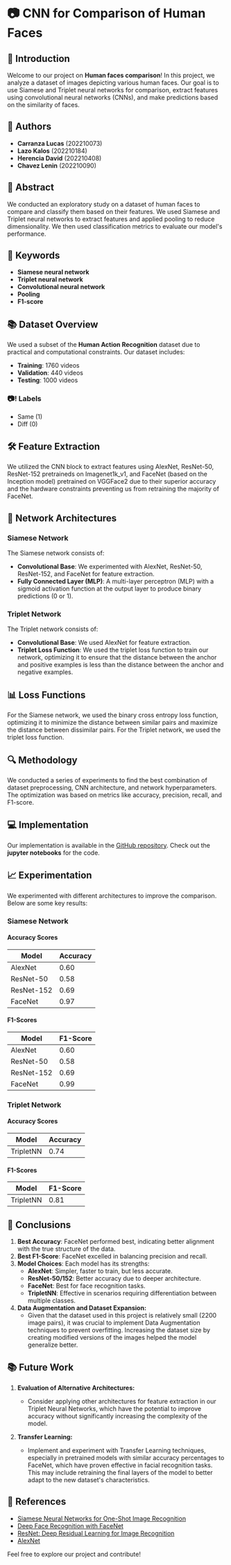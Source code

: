 # 📷 CNN for Comparison of Human Faces

## 🚀 Introduction
Welcome to our project on **Human faces comparison**! In this project, we analyze a dataset of images depicting various human faces. Our goal is to use Siamese and Triplet neural networks for comparison, extract features using convolutional neural networks (CNNs), and make predictions based on the similarity of faces.

## 👥 Authors
- **Carranza Lucas** (202210073)
- **Lazo Kalos** (202210184)
- **Herencia David** (202210408)
- **Chavez Lenin** (202210090)

## 📄 Abstract
We conducted an exploratory study on a dataset of human faces to compare and classify them based on their features. We used Siamese and Triplet neural networks to extract features and applied pooling to reduce dimensionality. We then used classification metrics to evaluate our model's performance.

## 🔑 Keywords
- **Siamese neural network**
- **Triplet neural network**
- **Convolutional neural network**
- **Pooling**
- **F1-score**

## 📚 Dataset Overview
We used a subset of the **Human Action Recognition** dataset due to practical and computational constraints. Our dataset includes:
- **Training**: 1760 videos
- **Validation**: 440 videos
- **Testing**: 1000 videos

### 📷! Labels
- Same (1)
- Diff (0)

## 🛠️ Feature Extraction
We utilized the CNN block to extract features using AlexNet, ResNet-50, ResNet-152 pretraineds on Imagenet1k_v1, and FaceNet (based on the Inception model) pretrained on VGGFace2 due to their superior accuracy and the hardware constraints preventing us from retraining the majority of FaceNet.

## 🧠 Network Architectures

### Siamese Network
The Siamese network consists of:
- **Convolutional Base**: We experimented with AlexNet, ResNet-50, ResNet-152, and FaceNet for feature extraction.
- **Fully Connected Layer (MLP)**: A multi-layer perceptron (MLP) with a sigmoid activation function at the output layer to produce binary predictions (0 or 1).

### Triplet Network
The Triplet network consists of:
- **Convolutional Base**: We used AlexNet for feature extraction.
- **Triplet Loss Function**: We used the triplet loss function to train our network, optimizing it to ensure that the distance between the anchor and positive examples is less than the distance between the anchor and negative examples.

## 📊 Loss Functions
For the Siamese network, we used the binary cross entropy loss function, optimizing it to minimize the distance between similar pairs and maximize the distance between dissimilar pairs. For the Triplet network, we used the triplet loss function.

## 🔍 Methodology
We conducted a series of experiments to find the best combination of dataset preprocessing, CNN architecture, and network hyperparameters. The optimization was based on metrics like accuracy, precision, recall, and F1-score.

## 💻 Implementation
Our implementation is available in the [GitHub repository](https://github.com/slamgLuke/FacesInTheWild/tree/main). Check out the **jupyter notebooks** for the code.

## 📈 Experimentation
We experimented with different architectures to improve the comparison. Below are some key results:

### Siamese Network

#### Accuracy Scores
| Model       | Accuracy |
|-------------|----------|
| AlexNet     | 0.60     |
| ResNet-50   | 0.58     |
| ResNet-152  | 0.69     |
| FaceNet     | 0.97     |

#### F1-Scores
| Model       | F1-Score |
|-------------|----------|
| AlexNet     | 0.60     |
| ResNet-50   | 0.58     |
| ResNet-152  | 0.69     |
| FaceNet     | 0.99     |

### Triplet Network

#### Accuracy Scores
| Model       | Accuracy |
|-------------|----------|
| TripletNN   | 0.74     |

#### F1-Scores
| Model       | F1-Score |
|-------------|----------|
| TripletNN   | 0.81     |

## 📝 Conclusions
1. **Best Accuracy**: FaceNet performed best, indicating better alignment with the true structure of the data.
2. **Best F1-Score**: FaceNet excelled in balancing precision and recall.
3. **Model Choices**: Each model has its strengths:
    - **AlexNet**: Simpler, faster to train, but less accurate.
    - **ResNet-50/152**: Better accuracy due to deeper architecture.
    - **FaceNet**: Best for face recognition tasks.
    - **TripletNN**: Effective in scenarios requiring differentiation between multiple classes.
4. **Data Augmentation and Dataset Expansion:**
   - Given that the dataset used in this project is relatively small (2200 image pairs), it was crucial to implement Data Augmentation techniques to prevent overfitting. Increasing the dataset size by creating modified versions of the images helped the model generalize better.

## 📚 Future Work
1. **Evaluation of Alternative Architectures:**
   - Consider applying other architectures for feature extraction in our Triplet Neural Networks, which have the potential to improve accuracy without significantly increasing the complexity of the model.

2. **Transfer Learning:**
   - Implement and experiment with Transfer Learning techniques, especially in pretrained models with similar accuracy percentages to FaceNet, which have proven effective in facial recognition tasks. This may include retraining the final layers of the model to better adapt to the new dataset's characteristics.

## 📜 References
- [Siamese Neural Networks for One-Shot Image Recognition](https://www.cs.cmu.edu/~rsalakhu/papers/oneshot1.pdf)
- [Deep Face Recognition with FaceNet](https://doi.org/10.1109/CVPR.2015.7298682)
- [ResNet: Deep Residual Learning for Image Recognition](https://doi.org/10.1109/cvpr.2016.90)
- [AlexNet](https://doi.org/10.48550/arXiv.1404.5997)

Feel free to explore our project and contribute!
